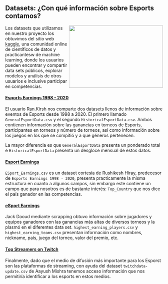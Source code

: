 ## Datasets: ¿Con qué información sobre Esports contamos?

<img src="../../Imágenes/logo_kaggle.png" align="right" height="200" width="300">

Los datasets que utilizamos en nuestro proyecto los obtuvimos del sitio web [kaggle](https://www.kaggle.com/), una comunidad online de científicos de datos y practicantesw de machine learning, donde los usuarios pueden encontrar y compartir data sets públicos, explorar modelos y análisis de otros usuarios e inclusive participar en competencias.


#### [Esports Earnings 1998 - 2020](https://www.kaggle.com/rankirsh/esports-earnings)

El usuario Ran.Kirsh nos comparte dos datasets llenos de información sobre eventos de Esports desde 1998 a 2020. El primero llamado `GeneralEsportData.csv` y el segundo `HistoricalEsportData.csv`. Ambos contienen información sobre las ganancias en torneos de Esports, participantes en torneos y número de torneos, así como información sobre los juegos en los que se compitió y a que géneros pertenecen. 

La mayor diferencia es que `GeneralEsportData` presenta un ponderado total e `HistoricalEsportData` presenta un desgloce mensual de estos datos.

#### [Esport Earnings](https://www.kaggle.com/rushikeshhiray/esport-earnings)

`ESport_Earnings.csv` es un dataset cortesía de Rushikesh Hiray, predecesor de `Esports Earnings 1998 - 2020`, presenta practicamente la misma estructura en cuanto a algunos campos, sin embargo este contiene un campo que para nosotros es de bastante interés: `Top_Country` que nos dice el país ganador en las competencias.


#### [eSport Earnings](https://www.kaggle.com/jackdaoud/esports-earnings-for-players-teams-by-game)

Jack Daoud mediante scrapping obtuvo información sobre jugadores y equipos ganadores con las ganancias más altas de diversos torneos y la plasmó en el diferentes data set. `highest_earning_players.csv` y `highest_earning_teams.csv` presentan información como nombres, nickname, país, juego del torneo, valor del premio, etc. 

#### [Top Streamers on Twitch](https://www.kaggle.com/aayushmishra1512/twitchdata)

Finalmente, dado que el medio de difusión más importante para los Esporst son las plataformas de streaming, con ayuda del dataset `twitchdata-update.csv` de Aayush Mishra tenemos acceso información que nos permitiría identificar a los esports en estos medios.




```R
```
